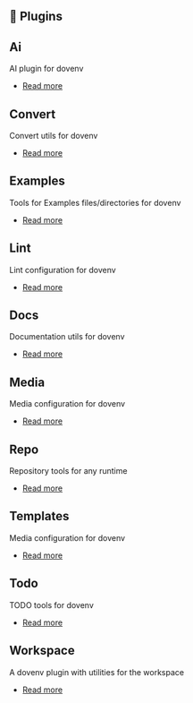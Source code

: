 ## 🔌 Plugins

## Ai

AI plugin for dovenv

- [Read more](/guide/plugin/ai)

## Convert

Convert utils for dovenv

- [Read more](/guide/plugin/convert)

## Examples

Tools for Examples files/directories for dovenv

- [Read more](/guide/plugin/examples)

## Lint

Lint configuration for dovenv

- [Read more](/guide/plugin/lint)

## Docs

Documentation utils for dovenv

- [Read more](/guide/plugin/docs)

## Media

Media configuration for dovenv

- [Read more](/guide/plugin/media)

## Repo

Repository tools for any runtime

- [Read more](/guide/plugin/repo)

## Templates

Media configuration for dovenv

- [Read more](/guide/plugin/templates)

## Todo

TODO tools for dovenv

- [Read more](/guide/plugin/todo)

## Workspace

A dovenv plugin with utilities for the workspace

- [Read more](/guide/plugin/workspace)

